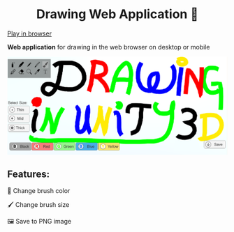<h1 align="center">Drawing Web Application 🎨</h1>
    <a href="https://adamalbsoul.github.io/Unity-Paint-WebGL/">Play in browser</a>

<p align="center">

  <b>Web application</b> for drawing in the web browser on desktop or mobile</p>
![screenshot](https://raw.githubusercontent.com/adamalbsoul/Drawing-Application-With-Save-Feature/master/unityPaint.png)

## Features:

🌈 Change brush color

🖌️ Change brush size

🖼 Save to PNG image

